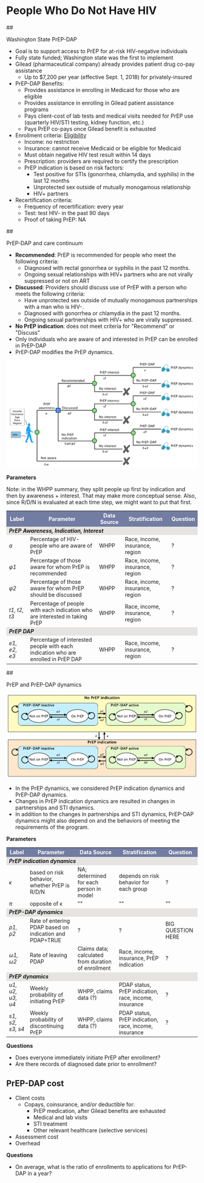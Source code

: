# People Who Do Not Have HIV

##<div id="pdap">Washington State PrEP-DAP</div>
- Goal is to support access to PrEP for at-risk HIV-negative individuals
- Fully state funded; Washington state was the first to implement
- Gilead (pharmaceutical company) already provides patient drug co-pay assistance
    + Up to $7,200 per year (effective Sept. 1, 2018) for privately-insured
- PrEP-DAP Benefits:
    + Provides assistance in enrolling in Medicaid for those who are eligible
    + Provides assistance in enrolling in Gilead patient assistance programs
    + Pays client-cost of lab tests and medical visits needed for PrEP use (quarterly HIV/STI testing, kidney function, etc.)
    + Pays PrEP co-pays once Gilead benefit is exhausted
- Enrollment criteria: [Eligibility](https://www.doh.wa.gov/Portals/1/Documents/Pubs/150-082-PayingForPrEPDecisionTree.pdf)
    + Income: no restriction
    + Insurance: cannot receive Medicaid or be eligible for Medicaid
    + Must obtain negative HIV test result within 14 days
    + Prescription: providers are required to certify the prescription
    + PrEP indication is based on risk factors:
        * Test positive for STIs (gonorrhea, chlamydia, and syphilis) in the last 12 months
        * Unprotected sex outside of mutually monogamous relationship
        * HIV+ partners
- Recertification criteria:
    + Frequency of recertification: every year
    + Test: test HIV- in the past 90 days
    + Proof of taking PrEP: NA


##<div id="PDAPandContinuum">PrEP-DAP and care continuum</div>

* **Recommended**: PrEP is recommended for people who meet the following criteria:
    - Diagnosed with rectal gonorrhea or syphilis in the past 12 months.
    - Ongoing sexual relationships with HIV+ partners who are not virally suppressed or not on ART
* **Discussed**: Providers should discuss use of PrEP with a person who meets the following criteria:
    - Have unprotected sex outside of mutually monogamous partnerships with a man who is HIV-.
    - Diagnosed with gonorrhea or chlamydia in the past 12 months.
    - Ongoing sexual partnerships with HIV+ who are virally suppressed.
* **No PrEP indication**: does not meet criteria for "Recommend" or "Discuss"
* Only individuals who are aware of and interested in PrEP can be enrolled in PrEP-DAP
* PrEP-DAP modifies the PrEP dynamics.

![PrEPcontinuum3](figures/PrEPContinuum3.png)

**Parameters**

Note: in the WHPP summary, they split people up first by indication and then by awareness + interest.
That may make more conceptual sense. Also, since R/D/N is evaluated at each time step, we
might want to put that first.

<table>
<tr>
    <th bgcolor="#737CA1"><font COLOR="#FFFFFF"><strong>Label</strong></font></th>
    <th bgcolor="#737CA1"><font COLOR="#FFFFFF"><strong>Parameter</strong></font></th>
    <th bgcolor="#737CA1"><font COLOR="#FFFFFF"><strong>Data Source</strong></font></th>
    <th bgcolor="#737CA1"><font COLOR="#FFFFFF"><strong>Stratification</strong></font></th>
    <th bgcolor="#737CA1"><font COLOR="#FFFFFF"><strong>Question</strong></font></th>
</tr>

<tr><td colspan=5 bgcolor="#E5E4E2"><i><b>PrEP Awareness, Indication, Interest</i></b></td></tr>

<tr>
    <td><i>a</i></td>
    <td> Percentage of HIV- people who are aware of PrEP </td>
    <td> WHPP </td>
    <td> Race, income, insurance, region </td>
    <td> ? </td>
</tr>

<tr>
    <td><i>&phi;1</i></td>
    <td> Percentage of those aware for whom PrEP is recommended </td>
    <td> WHPP </td>
    <td> Race, income, insurance, region </td>
    <td> ? </td>
</tr>

<tr>
    <td><i>&phi;2</i></td>
    <td> Percentage of those aware for whom PrEP should be discussed </td>
    <td> WHPP </td>
    <td> Race, income, insurance, region </td>
    <td> ? </td>
</tr>

<tr>
    <td><i>t1, t2, t3</i></td>
    <td> Percentage of people with each indication who are interested in taking PrEP </td>
    <td> WHPP </td>
    <td> Race, income, insurance, region </td>
    <td> ? </td>
</tr>

<tr><td colspan=5 bgcolor="#E5E4E2"><i><b>PrEP DAP</i></b></td></tr>

<tr>
    <td><i>e1, e2, e3</i></td>
    <td> Percentage of interested people with each indication who are enrolled in PrEP DAP </td>
    <td> WHPP </td>
    <td> Race, income, insurance, region </td>
    <td> ? </td>
</tr>

</table>



##<div id="PrEPdynamics">PrEP and PrEP-DAP dynamics</div>

![PrEPdynamics](figures/PrEPdynamics.png)

* In the PrEP dynamics, we considered PrEP indication dynamics and PrEP-DAP dynamics.
* Changes in PrEP indication dynamics are resulted in changes in partnerships and STI dynamics.
* In addition to the changes in partnerships and STI dynamics, PrEP-DAP dynamics might also depend on and the behaviors of meeting the requirements of the program.

**Parameters**
<table>
<tr>
    <th bgcolor="#737CA1"><font COLOR="#FFFFFF"><strong>Label</strong></font></th>
    <th bgcolor="#737CA1"><font COLOR="#FFFFFF"><strong>Parameter</strong></font></th>
    <th bgcolor="#737CA1"><font COLOR="#FFFFFF"><strong>Data Source</strong></font></th>
    <th bgcolor="#737CA1"><font COLOR="#FFFFFF"><strong>Stratification</strong></font></th>
    <th bgcolor="#737CA1"><font COLOR="#FFFFFF"><strong>Question</strong></font></th>
</tr>

<tr><td colspan=5 bgcolor="#E5E4E2"><i><b>PrEP indication dynamics</i></b></td></tr>
<tr>
    <td><i>&kappa;</i></td>
    <td> based on risk behavior, whether PrEP is R/D/N </td>
    <td> NA; determined for each person in model </td>
    <td> depends on risk behavior for each group </td>
    <td> ? </td>
</tr>

<tr>
    <td><i>&pi;</i></td>
    <td> opposite of &kappa; </td>
    <td> "" </td>
    <td> "" </td>
    <td> "" </td>
</tr>

<tr><td colspan=5 bgcolor="#E5E4E2"><i><b>PrEP-DAP dynamics</i></b></td></tr>

<tr>
    <td><i>&rho;1, &rho;2</i></td>
    <td> Rate of entering PDAP based on indication and PDAP=TRUE</td>
    <td> ? </td>
    <td> ? </td>
    <td> BIG QUESTION HERE </td>
</tr>

<tr>
    <td><i>&omega;1, &omega;2</i></td>
    <td> Rate of leaving PDAP </td>
    <td> Claims data; calculated from duration of enrollment</td>
    <td> Race, income, insurance, PrEP indication</td>
    <td> ? </td>
</tr>

<tr><td colspan=5 bgcolor="#E5E4E2"><i><b>PrEP dynamics</i></b></td></tr>

<tr>
    <td><i>u1, u2, u3, u4</i></td>
    <td> Weekly probability of initiating PrEP</td>
    <td> WHPP, claims data (?) </td>
    <td> PDAP status, PrEP indication, race, income, insurance</td>
    <td> ? </td>
</tr>

<tr>
    <td><i>s1, s2, s3, s4</i></td>
    <td> Weekly probability of discontinuing PrEP </td>
    <td> WHPP, claims data (?) </td>
    <td> PDAP status, PrEP indication, race, income, insurance </td>
    <td> ? </td>
</tr>
</table>

**Questions**

* Does everyone immediately initiate PrEP after enrollment?
* Are there records of diagnosed date prior to enrollment?

## <div id="PDAPcost">PrEP-DAP cost</div>
* Client costs
    - Copays, coinsurance, and/or deductible for:
      - PrEP medication, after Gilead benefits are exhausted
      - Medical and lab visits
      - STI treatment
      - Other relevant healthcare (selective services)
* Assessment cost
* Overhead

**Questions**

* On average, what is the ratio of enrollments to applications for PrEP-DAP in a year?
